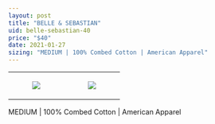 ```yaml
---
layout: post
title: "BELLE & SEBASTIAN"
uid: belle-sebastian-40
price: "$40"
date: 2021-01-27
sizing: "MEDIUM | 100% Combed Cotton | American Apparel"
---
```




<table style="width:100%;"><tr><td style="vertical-align:top;">
      <figure class="tmblr-full" data-orig-height="2048" data-orig-width="1365" data-orig-src="https://concertshirts.netlify.app/shirts/0052/0052-01.jpg"><img src="https://64.media.tumblr.com/d5c339cc230614e8210fa5804c715b35/c1aabfae7555bd83-b0/s540x810/a1b8181731677465642d7aef8d912adee1337430.jpg" data-orig-height="2048" data-orig-width="1365" data-orig-src="https://concertshirts.netlify.app/shirts/0052/0052-01.jpg"/></figure></td>
    <td style="vertical-align:top;">
      <figure class="tmblr-full" data-orig-height="2048" data-orig-width="1365" data-orig-src="https://concertshirts.netlify.app/shirts/0052/0052-02.jpg"><img src="https://64.media.tumblr.com/2d00fabb904491b0c6d489e0209b8ab8/c1aabfae7555bd83-f2/s540x810/c16ab7b1885dabde0b7a4327b26f096c1db71b98.jpg" data-orig-height="2048" data-orig-width="1365" data-orig-src="https://concertshirts.netlify.app/shirts/0052/0052-02.jpg"/></figure></td>
  </tr></table><p>
  MEDIUM | 100% Combed Cotton | American Apparel
</p>
